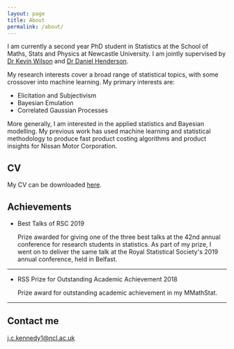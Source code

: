 ```yaml
---
layout: page
title: About
permalink: /about/
---
```

I am currently a second year PhD student in Statistics at the School of Maths, Stats and Physics at Newcastle University. I am jointly supervised by [Dr Kevin Wilson](https://www.ncl.ac.uk/maths-physics/staff/profile/kevinwilson.html#background) and [Dr Daniel Henderson](http://www.mas.ncl.ac.uk/~ndah6/).

My research interests cover a broad range of statistical topics, with some crossover into machine learning. My primary interests are:

* Elicitation and Subjectivism
* Bayesian Emulation
* Correlated Gaussian Processes

More generally, I am interested in the applied statistics and Bayesian modelling. My previous work has used machine learning and statistical methodology to produce fast product costing algorithms and product insights for Nissan Motor Corporation.

## CV

My CV can be downloaded [here](/assets/cv.pdf).
    
## Achievements


* Best Talks of RSC 2019
   
   Prize awarded for giving one of the three best talks at the 42nd annual conference for research students in statistics. As part of my prize, I went on to deliver the same talk at the Royal Statistical Society's 2019 annual conference, held in Belfast.

***

* RSS Prize for Outstanding Academic Achievement 2018

    Prize award for outstanding academic achievement in my MMathStat.

***


## Contact me

[j.c.kennedy1@ncl.ac.uk](mailto:j.c.kennedy1@ncl.ac.uk)
